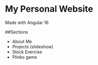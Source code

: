 # My Personal Website

Made with Angular 16

##Sections
* About Me
* Projects (slideshow)
* Stock Exercise
* Plinko game
